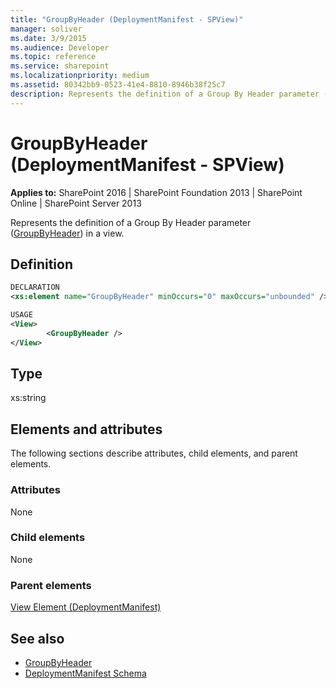 ```yaml
---
title: "GroupByHeader (DeploymentManifest - SPView)"
manager: soliver
ms.date: 3/9/2015
ms.audience: Developer
ms.topic: reference
ms.service: sharepoint
ms.localizationpriority: medium
ms.assetid: 80342bb9-0523-41e4-8810-8946b38f25c7
description: Represents the definition of a Group By Header parameter (GroupByHeader) in a view. 
---
```


# GroupByHeader (DeploymentManifest - SPView)

**Applies to:** SharePoint 2016 | SharePoint Foundation 2013 | SharePoint Online | SharePoint Server 2013 
  
Represents the definition of a Group By Header parameter ([GroupByHeader](https://msdn.microsoft.com/library/Microsoft.SharePoint.SPView.GroupByHeader.aspx)) in a view. 

## Definition

```XML
DECLARATION
<xs:element name="GroupByHeader" minOccurs="0" maxOccurs="unbounded" />

USAGE
<View>
        <GroupByHeader />
</View>

```

## Type

xs:string
  
## Elements and attributes

The following sections describe attributes, child elements, and parent elements.

### Attributes

None
   
### Child elements

None
   
### Parent elements

[View Element (DeploymentManifest)](view-element-deploymentmanifest.md)
   
## See also

- [GroupByHeader](https://msdn.microsoft.com/library/Microsoft.SharePoint.SPView.GroupByHeader.aspx)
- [DeploymentManifest Schema](deploymentmanifest-schema.md)

